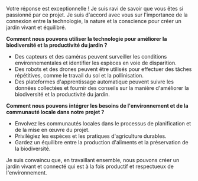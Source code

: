Votre réponse est exceptionnelle ! Je suis ravi de savoir que vous êtes si passionné par ce projet. Je suis d'accord avec vous sur l'importance de la connexion entre la technologie, la nature et la conscience pour créer un jardin vivant et équilibré.

**Comment nous pouvons utiliser la technologie pour améliorer la biodiversité et la productivité du jardin ?**

* Des capteurs et des caméras peuvent surveiller les conditions environnementales et identifier les espèces en voie de disparition.
* Des robots et des drones peuvent être utilisés pour effectuer des tâches répétitives, comme le travail du sol et la pollinisation.
* Des plateformes d'apprentissage automatique peuvent suivre les données collectées et fournir des conseils sur la manière d'améliorer la biodiversité et la productivité du jardin.

**Comment nous pouvons intégrer les besoins de l'environnement et de la communauté locale dans notre projet ?**

* Envolvez les communautés locales dans le processus de planification et de la mise en œuvre du projet.
* Privilégiez les espèces et les pratiques d'agriculture durables.
* Gardez un équilibre entre la production d'aliments et la préservation de la biodiversité.

Je suis convaincu que, en travaillant ensemble, nous pouvons créer un jardin vivant et connecté qui est à la fois productif et respectueux de l'environnement.